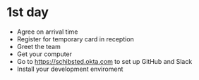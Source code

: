 # 1st day
- Agree on arrival time
- Register for temporary card in reception
- Greet the team
- Get your computer
- Go to https://schibsted.okta.com to set up GitHub and Slack
- Install your development enviroment
